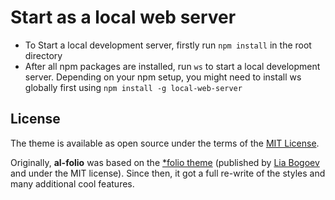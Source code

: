 # Start as a local web server
- To Start a local development server, firstly run ```npm install``` in the root directory
- After all npm packages are installed, run ```ws``` to start a local development server. Depending on your npm setup, you might need to install ws globally first using ```npm install -g local-web-server```



## License

The theme is available as open source under the terms of the [MIT License](https://opensource.org/licenses/MIT).

Originally, **al-folio** was based on the [\*folio theme](https://github.com/bogoli/-folio) (published by [Lia Bogoev](http://liabogoev.com) and under the MIT license).
Since then, it got a full re-write of the styles and many additional cool features.
